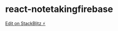 # react-notetakingfirebase

[Edit on StackBlitz ⚡️](https://stackblitz.com/edit/react-notetakingfirebase)